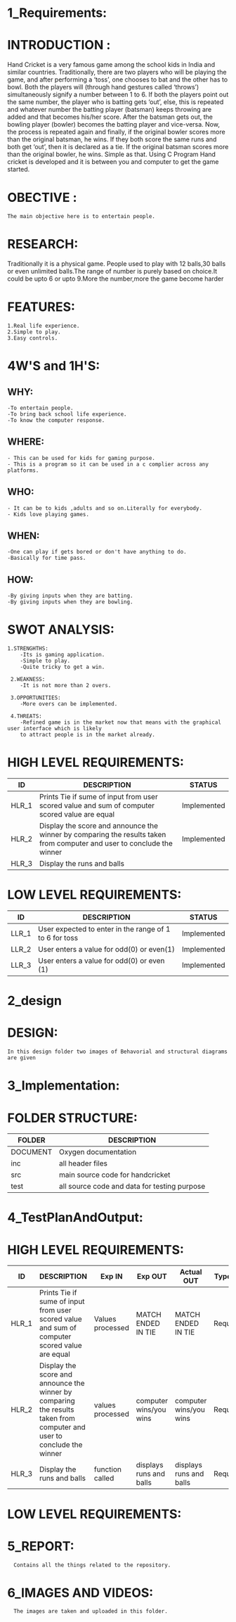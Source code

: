 
# 1_Requirements:

# INTRODUCTION :

   Hand Cricket is a very famous game among the school kids in India and similar countries. Traditionally, there are two players who will be playing the game, and after performing a ‘toss’, one chooses to bat and the other has to bowl. Both the players will (through hand gestures called ‘throws’) simultaneously signify a number between 1 to 6. If both the players point out the same number, the player who is batting gets ‘out’, else, this is repeated and whatever number the batting player (batsman) keeps throwing are added and that becomes his/her score.
     After the batsman gets out, the bowling player (bowler) becomes the batting player and vice-versa. Now, the process is repeated again and finally, if the original bowler scores more than the original batsman, he wins. If they both score the same runs and both get ‘out’, then it is declared as a tie. If the original batsman scores more than the original bowler, he wins. Simple as that.
     Using C Program Hand cricket is developed and it is between you and computer to get the game started.

# OBECTIVE :

    The main objective here is to entertain people.
    
# RESEARCH:
       
   Traditionally it is a physical game. People used to play with 12 balls,30 balls or even unlimited balls.The range of number is purely based on choice.It could be upto 6 or upto 9.More the number,more the game become harder

# FEATURES:

    1.Real life experience.
    2.Simple to play.
    3.Easy controls.

# 4W'S and 1H'S:

## WHY:
    
    -To entertain people.
    -To bring back school life experience.
    -To know the computer response.
   
## WHERE:
   
    - This can be used for kids for gaming purpose.
    - This is a program so it can be used in a c complier across any platforms.

## WHO:  
   
    - It can be to kids ,adults and so on.Literally for everybody.
    - Kids love playing games.

## WHEN:
   
    -One can play if gets bored or don't have anything to do.
    -Basically for time pass.

## HOW:
   
    -By giving inputs when they are batting.
    -By giving inputs when they are bowling.
   
# SWOT ANALYSIS:

    1.STRENGHTHS:
        -Its is gaming application.
        -Simple to play.
        -Quite tricky to get a win.
  
     2.WEAKNESS:
        -It is not more than 2 overs.
  
     3.OPPORTUNITIES:  
        -More overs can be implemented.
  
     4.THREATS:
        -Refined game is in the market now that means with the graphical user interface which is likely
        to attract people is in the market already.
        
 # HIGH LEVEL REQUIREMENTS:

| ID    	| DESCRIPTION                                                                                                             	| STATUS      	|
|-------	|-------------------------------------------------------------------------------------------------------------------------	|-------------	|
| HLR_1 	| Prints Tie if sume of input from user scored value  and sum of computer scored value are equal                          	| Implemented 	|
| HLR_2 	| Display the score and announce the winner by comparing the results taken  from computer and user to conclude the winner 	| Implemented 	|
| HLR_3 	| Display the runs and balls 
            
            
            
 # LOW LEVEL REQUIREMENTS:
   
 | ID    	| DESCRIPTION                                            	| STATUS      	|
|-------	|--------------------------------------------------------	|-------------	|
| LLR_1 	| User expected to enter in the range of 1 to 6 for toss 	| Implemented 	|
| LLR_2 	| User enters a value for odd(0) or even(1)              	| Implemented 	|
| LLR_3 	| User enters a value for odd(0) or even (1)             	| Implemented 	|   

# 2_design  

# DESIGN:
    
    
    In this design folder two images of Behavorial and structural diagrams are given
  
  
# 3_Implementation: 

# FOLDER STRUCTURE:



| FOLDER   	| DESCRIPTION                                   	|
|----------	|-----------------------------------------------	|
| DOCUMENT 	| Oxygen documentation                          	|
| inc      	| all header files                              	|
| src      	| main source code for handcricket              	|
| test     	| all source code and data for testing purpose 	|
 
  
  
 # 4_TestPlanAndOutput: 



# HIGH LEVEL REQUIREMENTS:

| ID    	| DESCRIPTION                                                                                                             	| Exp IN           	| Exp OUT                 	| Actual OUT              	| Type of test 	|
|-------	|-------------------------------------------------------------------------------------------------------------------------	|------------------	|-------------------------	|-------------------------	|--------------	|
| HLR_1 	| Prints Tie if sume of input from user scored value  and sum of computer scored value are equal                          	| Values processed 	| MATCH ENDED IN TIE      	| MATCH ENDED IN TIE      	| Requirement  	|
| HLR_2 	| Display the score and announce the winner by comparing the results taken  from computer and user to conclude the winner 	| values processed 	| computer wins/you wins  	| computer wins/you wins  	| Requirement  	|
| HLR_3 	| Display the runs and balls                                                                                              	| function called  	| displays runs and balls 	| displays runs and balls 	| Requirement  	|
            


 # LOW LEVEL REQUIREMENTS:
  
   



# 5_REPORT:
      Contains all the things related to the repository.

# 6_IMAGES AND VIDEOS:
      The images are taken and uploaded in this folder.
